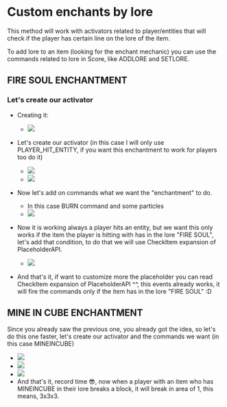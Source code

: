 # Custom enchants by lore

This method will work with activators related to player/entities that will check if the player has certain line on the lore of the item.

To add lore to an item (looking for the enchant mechanic) you can use the commands related to lore in Score, like ADDLORE and SETLORE.

## FIRE SOUL ENCHANTMENT

### Let's create our activator

* Creating it:
  * ![](<../../..//static/img/image (239).png>)
* Let's create our activator (in this case I will only use PLAYER\_HIT\_ENTITY, if you want this enchantment to work for players too do it)
  * ![](<../../..//static/img/image (202).png>)
  * ![](<../../..//static/img/image (156).png>)
*   Now let's add on commands what we want the "enchantment" to do.

    * In this case BURN command and some particles
    * ![](<../../..//static/img/image (302).png>)

* Now it is working always a player hits an entity, but we want this only works if the item the player is hitting with has in the lore "FIRE SOUL", let's add that condition, to do that we will use CheckItem expansion of PlaceholderAPI.
  * ![](<../../..//static/img/image (198).png>)
* And that's it, if want to customize more the placeholder you can read CheckItem expansion of PlaceholderAPI ^^, this events already works, it will fire the commands only if the item has in the lore "FIRE SOUL" :D

## MINE IN CUBE ENCHANTMENT

Since you already saw the previous one, you already got the idea, so let's do this one faster, let's create our activator and the commands we want (in this case MINEINCUBE)

* ![](<../../..//static/img/image (180).png>)
* ![](<../../..//static/img/image (209).png>)
* ![](<../../..//static/img/image (182).png>)
* And that's it, record time :sunglasses:, now when a player with an item who has MINEINCUBE in their lore  breaks a block, it will break in area of 1, this means, 3x3x3.
